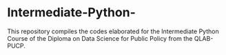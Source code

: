 # Intermediate-Python-
This repository compiles the codes elaborated for the Intermediate Python Course of the Diploma on Data Science for Public Policy from the QLAB-PUCP.
